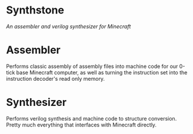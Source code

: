 # Synthstone
*An assembler and verilog synthesizer for Minecraft*

# Assembler
Performs classic assembly of assembly files into machine code for our 0-tick base Minecraft computer, as well as turning the instruction set into the instruction decoder's read only memory.

# Synthesizer
Performs verilog synthesis and machine code to structure conversion. Pretty much everything that interfaces with Minecraft directly.